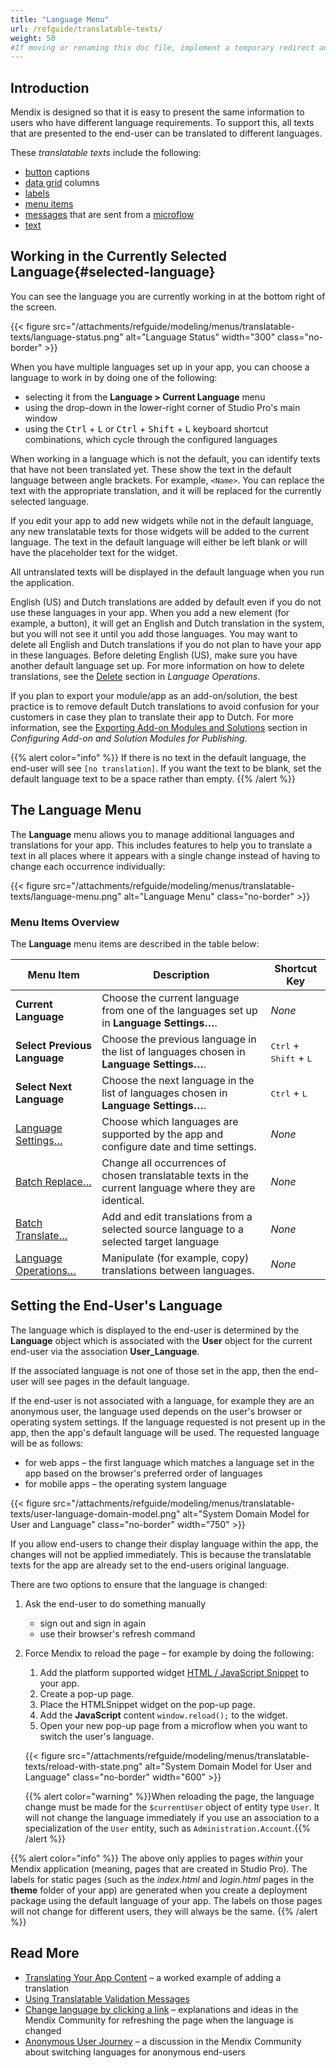 ```yaml
---
title: "Language Menu"
url: /refguide/translatable-texts/
weight: 50
#If moving or renaming this doc file, implement a temporary redirect and let the respective team know they should update the URL in the product. See Mapping to Products for more details.
---
```


## Introduction

Mendix is designed so that it is easy to present the same information to users who have different language requirements. To support this, all texts that are presented to the end-user can be translated to different languages.

These *translatable texts* include the following:

* [button](/refguide/button-widgets/) captions
* [data grid](/refguide/data-grid/) columns
* [labels](/refguide/label/)
* [menu items](/refguide/menu/#menu-item)
* [messages](/refguide/show-message/) that are sent from a [microflow](/refguide/microflows/)
* [text](/refguide/text/)

## Working in the Currently Selected Language{#selected-language}

You can see the language you are currently working in at the bottom right of the screen.

{{< figure src="/attachments/refguide/modeling/menus/translatable-texts/language-status.png" alt="Language Status" width="300"  class="no-border" >}}

When you have multiple languages set up in your app, you can choose a language to work in by doing one of the following:

* selecting it from the **Language > Current Language** menu
* using the drop-down in the lower-right corner of Studio Pro's main window
* using the <kbd>Ctrl</kbd> + <kbd>L</kbd> or <kbd>Ctrl</kbd> + <kbd>Shift</kbd> + <kbd>L</kbd> keyboard shortcut combinations, which cycle through the configured languages

When working in a language which is not the default, you can identify texts that have not been translated yet. These show the text in the default language between angle brackets. For example, `<Name>`. You can replace the text with the appropriate translation, and it will be replaced for the currently selected language.

If you edit your app to add new widgets while not in the default language, any new translatable texts for those widgets will be added to the current language. The text in the default language will either be left blank or will have the placeholder text for the widget.

All untranslated texts will be displayed in the default language when you run the application.

English (US) and Dutch translations are added by default even if you do not use these languages in your app. When you add a new element (for example, a button), it will get an English and Dutch translation in the system, but you will not see it until you add those languages. You may want to delete all English and Dutch translations if you do not plan to have your app in these languages. Before deleting English (US), make sure you have another default language set up. For more information on how to delete translations, see the [Delete](/refguide/language-operations/#delete) section in *Language Operations*.  

If you plan to export your module/app as an add-on/solution, the best practice is to remove default Dutch translations to avoid confusion for your customers in case they plan to translate their app to Dutch. For more information, see the [Exporting Add-on Modules and Solutions](/refguide/configure-add-on-and-solution-modules/#export) section in *Configuring Add-on and Solution Modules for Publishing*.  

{{% alert color="info" %}}
If there is no text in the default language, the end-user will see `[no translation]`. If you want the text to be blank, set the default language text to be a space rather than empty.
{{% /alert %}}

## The Language Menu

The **Language** menu allows you to manage additional languages and translations for your app. This includes features to help you to translate a text in all places where it appears with a single change instead of having to change each occurrence individually:

{{< figure src="/attachments/refguide/modeling/menus/translatable-texts/language-menu.png" alt="Language Menu" class="no-border" >}}

### Menu Items Overview

The **Language** menu items are described in the table below:

| Menu Item | Description | Shortcut Key |
| --- | --- | --- |
| <a id="current-language"></a>**Current Language** | Choose the current language from one of the languages set up in **Language Settings…**. | *None* |
| **Select Previous Language** | Choose the previous language in the list of languages chosen in **Language Settings…**. | <kbd>Ctrl</kbd> + <kbd>Shift</kbd> + <kbd>L</kbd> |
| **Select Next Language** | Choose the next language in the list of languages chosen in **Language Settings…**. | <kbd>Ctrl</kbd> + <kbd>L</kbd> |
| [Language Settings…](/refguide/language-settings/) | Choose which languages are supported by the app and configure date and time settings. | *None* |
| [Batch Replace…](/refguide/batch-replace/) | Change all occurrences of chosen translatable texts in the current language where they are identical. | *None* |
| [Batch Translate…](/refguide/batch-translate/) | Add and edit translations from a selected source language to a selected target language | *None* |
| [Language Operations…](/refguide/language-operations/) | Manipulate (for example, copy) translations between languages. | *None* |

## Setting the End-User's Language

The language which is displayed to the end-user is determined by the **Language** object which is associated with the **User** object for the current end-user via the association **User_Language**.

If the associated language is not one of those set in the app, then the end-user will see pages in the default language.

If the end-user is not associated with a language, for example they are an anonymous user, the language used depends on the user's browser or operating system settings. If the language requested is not present up in the app, then the app's default language will be used. The requested language will be as follows:

* for web apps – the first language which matches a language set in the app based on the browser's preferred order of languages
* for mobile apps – the operating system language

{{< figure src="/attachments/refguide/modeling/menus/translatable-texts/user-language-domain-model.png" alt="System Domain Model for User and Language" class="no-border" width="750" >}}

If you allow end-users to change their display language within the app, the changes will not be applied immediately. This is because the translatable texts for the app are already set to the end-users original language.

There are two options to ensure that the language is changed:

1. Ask the end-user to do something manually
    * sign out and sign in again
    * use their browser's refresh command
2. Force Mendix to reload the page – for example by doing the following:
    1. Add the platform supported widget [HTML / JavaScript Snippet](https://marketplace.mendix.com/link/component/56/) to your app.
    2. Create a pop-up page.
    3. Place the HTMLSnippet widget on the pop-up page.
    4. Add the **JavaScript** content `window.reload();` to the widget.
    5. Open your new pop-up page from a microflow when you want to switch the user's language.

    {{< figure src="/attachments/refguide/modeling/menus/translatable-texts/reload-with-state.png" alt="System Domain Model for User and Language" class="no-border" width="600" >}}

    {{% alert color="warning" %}}When reloading the page, the language change must be made for the `$currentUser` object of entity type `User`. It will not change the language immediately if you use an association to a specialization of the `User` entity, such as `Administration.Account`.{{% /alert %}}

{{% alert color="info" %}}
The above only applies to pages *within* your Mendix application (meaning, pages that are created in Studio Pro). The labels for static pages (such as the *index.html* and *login.html* pages in the **theme** folder of your app) are generated when you create a deployment package using the default language of your app. The labels on those pages will not change for different users, they will always be the same.
{{% /alert %}}

## Read More

* [Translating Your App Content](/refguide/translate-your-app-content/) – a worked example of adding a translation 
* [Using Translatable Validation Messages](/refguide/translatable-validation-messages/)
* [Change language by clicking a link](https://community.mendix.com/link/questions/91821) – explanations and ideas in the Mendix Community for refreshing the page when the language is changed
* [Anonymous User Journey](https://community.mendix.com/link/questions/91676) – a discussion in the Mendix Community about switching languages for anonymous end-users
